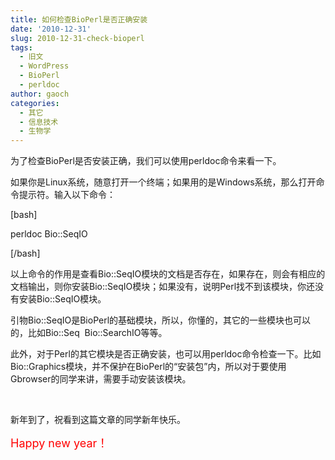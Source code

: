 ```yaml
---
title: 如何检查BioPerl是否正确安装
date: '2010-12-31'
slug: 2010-12-31-check-bioperl
tags:
  - 旧文
  - WordPress
  - BioPerl
  - perldoc
author: gaoch
categories:
  - 其它
  - 信息技术
  - 生物学
---
```



为了检查BioPerl是否安装正确，我们可以使用perldoc命令来看一下。

如果你是Linux系统，随意打开一个终端；如果用的是Windows系统，那么打开命令提示符。输入以下命令：

\[bash\]

perldoc Bio::SeqIO

\[/bash\]

以上命令的作用是查看Bio::SeqIO模块的文档是否存在，如果存在，则会有相应的文档输出，则你安装Bio::SeqIO模块；如果没有，说明Perl找不到该模块，你还没有安装Bio::SeqIO模块。

引物Bio::SeqIO是BioPerl的基础模块，所以，你懂的，其它的一些模块也可以的，比如Bio::Seq 
Bio::SearchIO等等。

此外，对于Perl的其它模块是否正确安装，也可以用perldoc命令检查一下。比如Bio::Graphics模块，并不保护在BioPerl的“安装包”内，所以对于要使用Gbrowser的同学来讲，需要手动安装该模块。

 

新年到了，祝看到这篇文章的同学新年快乐。

<span style="color: #ff0000; font-size: large;">Happy new year！</span>

 

